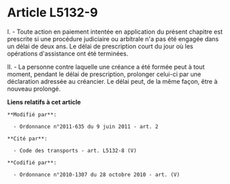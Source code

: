 # Article L5132-9

I. - Toute action en paiement intentée en application du présent chapitre est prescrite si une procédure judiciaire ou
arbitrale n'a pas été engagée dans un délai de deux ans. Le délai de prescription court du jour où les opérations
d'assistance ont été terminées. 

II. - La personne contre laquelle une créance a été formée peut à tout moment, pendant le délai de prescription, prolonger
celui-ci par une déclaration adressée au créancier. Le délai peut, de la même façon, être à nouveau prolongé.

**Liens relatifs à cet article**

	**Modifié par**:

	  - Ordonnance n°2011-635 du 9 juin 2011 - art. 2

	**Cité par**:

	  - Code des transports - art. L5132-8 (V)

	**Codifié par**:

	  - Ordonnance n°2010-1307 du 28 octobre 2010 - art. (V)
